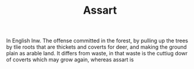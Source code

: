 ---
title: Assart
letter: A
permalink: "/definitions/assart.html"
body: In English lnw. The offense committed in the forest, by pulling up the trees
  by tlie roots that are thickets and coverts for deer, and making the ground plain
  as arable land. It differs from waste, in that waste is the cuttiug dowr of coverts
  which may grow again, whereas assart is
published_at: '2018-07-07'
layout: post
---